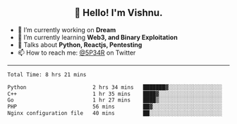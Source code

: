<h2 align="center">👋 Hello! I'm Vishnu.</h2>


- 🔭 I’m currently working on **Dream**
- 🌱 I’m currently learning **Web3, and Binary Exploitation**
- 💬 Talks about **Python, Reactjs, Pentesting**
- 📫 How to reach me: [@5P34R](https://twitter.com/Vishnu27302693) on Twitter

---
<!--START_SECTION:waka-->

```txt
Total Time: 8 hrs 21 mins

Python                     2 hrs 34 mins   ███████▓░░░░░░░░░░░░░░░░░   30.66 %
C++                        1 hr 35 mins    ████▓░░░░░░░░░░░░░░░░░░░░   18.89 %
Go                         1 hr 27 mins    ████▒░░░░░░░░░░░░░░░░░░░░   17.27 %
PHP                        56 mins         ██▓░░░░░░░░░░░░░░░░░░░░░░   11.11 %
Nginx configuration file   40 mins         ██░░░░░░░░░░░░░░░░░░░░░░░   08.00 %
```

<!--END_SECTION:waka-->
